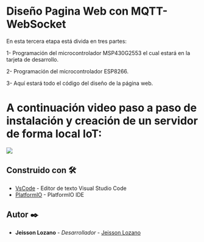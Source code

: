 # Diseño Pagina Web con MQTT-WebSocket

En esta tercera etapa está divida en tres partes:

1- Programación del microcontrolador MSP430G2553 el cual estará en la tarjeta de desarrollo.

2- Programación del microcontrolador ESP8266.

3- Aquí estará todo el código del diseño de la página web.

# A continuación video paso a paso de instalación y creación de un servidor de forma local IoT:
[![](http://img.youtube.com/vi/gfNtkqlhhZk/0.jpg)](https://www.youtube.com/watch?v=gfNtkqlhhZk "Frontend IoT MQTT-WebSocket")


## Construido con 🛠️
* [VsCode](https://code.visualstudio.com/) - Editor de texto Visual Studio Code
* [PlatformIO](https://platformio.org/) - PlatformIO IDE

## Autor ✒️
* **Jeisson Lozano** - *Desarrollador* - [Jeisson Lozano](https://github.com/JeissonLozano)

